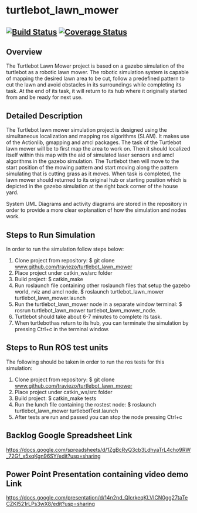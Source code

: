 # turtlebot_lawn_mower

[![Build Status](https://travis-ci.org/Traviezo/turtlebot_lawn_mower.svg?branch=master)](https://travis-ci.org/Traviezo/turtlebot_lawn_mower)
[![Coverage Status](https://coveralls.io/repos/github/traviezo/turtlebot_lawn_mower/badge.svg?branch=master)](https://coveralls.io/github/traviezo/turtlebot_lawn_mower?branch=master)
---

## Overview

The Turtlebot Lawn Mower project is based on a gazebo simulation of the turtlebot as a robotic lawn mower. The robotic simulation system is capable of mapping the desired lawn area to be cut, follow a predefined pattern to cut the lawn and avoid obstacles in its surroundings while completing its task. At the end of its task, it will return to its hub where it originally started from and be ready for next use.

## Detailed Description

The Turtlebot lawn mower simulation project is designed using the simultaneous localization and mapping ros algorithms (SLAM). It makes use of the Actionlib, gmapping and amcl packages. The task of the Turtlebot lawn mower will be to first map the area to work on. Then it should localized itself within this map with the aid of simulated laser sensors and amcl algorithms in the gazebo simulation. The Turtlebot then will move to the start position of the mowing pattern and start moving along the pattern simulating that is cutting grass as it moves. When task is completed, the lawn mower should returned to its original hub or starting position which is depicted in the gazebo simulation at the right back corner of the house yard.

System UML Diagrams and activity diagrams are stored in the repository in order to provide a more clear explanation of how the simulation and nodes work.

## Steps to Run Simulation
 In order to run the simulation follow steps below:
1. Clone project from repository:
   $ git clone www.github.com/traviezo/turtlebot_lawn_mower
2. Place project under catkin_ws/src folder
3. Build project:
   $ catkin_make
4. Run roslaunch file containing other roslaunch files that setup the gazebo world, rviz and amcl node.
   $ roslaunch turtlebot_lawn_mower turtlebot_lawn_mower.launch 
5. Run the turtlebot_lawn_mower node in a separate window terminal:
   $ rosrun turtlebot_lawn_mower turtlebot_lawn_mower_node.
6. Turtlebot should take about 6-7 minutes to complete its task.
7. When turtlebothas return to its hub, you can terminate the simulation by pressing Ctrl+c in the terminal window. 

## Steps to Run ROS test units
 The following should be taken in order to run the ros tests for this simulation:
1. Clone project from repository:
   $ git clone www.github.com/traviezo/turtlebot_lawn_mower
2. Place project under catkin_ws/src folder
3. Build project:
   $ catkin_make tests
4. Run the lunch file containing the rostest node:
   $ roslaunch turtlebot_lawn_mower turtlebotTest.launch 
5. After tests are run and passed you can stop the node pressing Ctrl+c

## Backlog Google Spreadsheet Link

https://docs.google.com/spreadsheets/d/1ZgBcRyQ3cb3LdhyaTrL4cho9RW_72Gf_x5xqKgn96SY/edit?usp=sharing

## Power Point Presentation containing video demo Link
https://docs.google.com/presentation/d/14n2nd_QIcrkeqKLVICN0gg27taTeCZKI521rLPs3wX8/edit?usp=sharing





